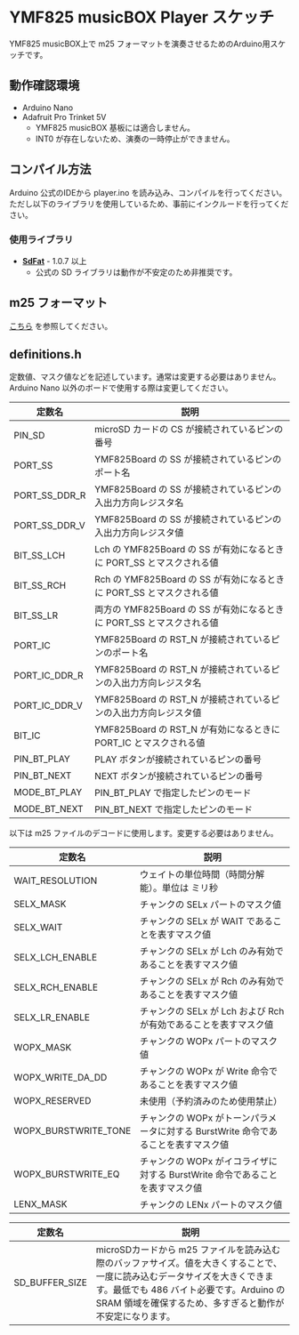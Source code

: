 YMF825 musicBOX Player スケッチ
==============================

YMF825 musicBOX上で m25 フォーマットを演奏させるためのArduino用スケッチです。

## 動作確認環境

- Arduino Nano
- Adafruit Pro Trinket 5V
  - YMF825 musicBOX 基板には適合しません。
  - INT0 が存在しないため、演奏の一時停止ができません。

## コンパイル方法

Arduino 公式のIDEから player.ino を読み込み、コンパイルを行ってください。
ただし以下のライブラリを使用しているため、事前にインクルードを行ってください。

### 使用ライブラリ

- **[SdFat](https://github.com/greiman/SdFat)** - 1.0.7 以上
  - 公式の SD ライブラリは動作が不安定のため非推奨です。

## m25 フォーマット

[こちら](format.md) を参照してください。

## definitions.h

定数値、マスク値などを記述しています。通常は変更する必要はありません。
Arduino Nano 以外のボードで使用する際は変更してください。

定数名              | 説明
--------------------|---------------------------------------------
PIN_SD              | microSD カードの CS が接続されているピンの番号
PORT_SS             | YMF825Board の SS が接続されているピンのポート名
PORT_SS_DDR_R       | YMF825Board の SS が接続されているピンの入出力方向レジスタ名
PORT_SS_DDR_V       | YMF825Board の SS が接続されているピンの入出力方向レジスタ値
BIT_SS_LCH          | Lch の YMF825Board の SS が有効になるときに PORT_SS とマスクされる値
BIT_SS_RCH          | Rch の YMF825Board の SS が有効になるときに PORT_SS とマスクされる値
BIT_SS_LR           | 両方の YMF825Board の SS が有効になるときに PORT_SS とマスクされる値
PORT_IC             | YMF825Board の RST_N が接続されているピンのポート名
PORT_IC_DDR_R       | YMF825Board の RST_N が接続されているピンの入出力方向レジスタ名
PORT_IC_DDR_V       | YMF825Board の RST_N が接続されているピンの入出力方向レジスタ値
BIT_IC              | YMF825Board の RST_N が有効になるときに PORT_IC とマスクされる値
PIN_BT_PLAY         | PLAY ボタンが接続されているピンの番号
PIN_BT_NEXT         | NEXT ボタンが接続されているピンの番号
MODE_BT_PLAY        | PIN_BT_PLAY で指定したピンのモード
MODE_BT_NEXT        | PIN_BT_NEXT で指定したピンのモード

以下は m25 ファイルのデコードに使用します。変更する必要はありません。

定数名              | 説明
--------------------|---------------------------------------------
WAIT_RESOLUTION     | ウェイトの単位時間（時間分解能）。単位は ミリ秒
SELX_MASK           | チャンクの SELx パートのマスク値
SELX_WAIT           | チャンクの SELx が WAIT であることを表すマスク値
SELX_LCH_ENABLE     | チャンクの SELx が Lch のみ有効であることを表すマスク値
SELX_RCH_ENABLE     | チャンクの SELx が Rch のみ有効であることを表すマスク値
SELX_LR_ENABLE      | チャンクの SELx が Lch および Rch が有効であることを表すマスク値
WOPX_MASK           | チャンクの WOPx パートのマスク値
WOPX_WRITE_DA_DD    | チャンクの WOPx が Write 命令であることを表すマスク値
WOPX_RESERVED       | 未使用（予約済みのため使用禁止）
WOPX_BURSTWRITE_TONE| チャンクの WOPx がトーンパラメータに対する BurstWrite 命令であることを表すマスク値
WOPX_BURSTWRITE_EQ  | チャンクの WOPx がイコライザに対する BurstWrite 命令であることを表すマスク値
LENX_MASK           | チャンクの LENx パートのマスク値

定数名              | 説明
--------------------|---------------------------------------------
SD_BUFFER_SIZE      | microSDカードから m25 ファイルを読み込む際のバッファサイズ。値を大きくすることで、一度に読み込むデータサイズを大きくできます。最低でも 486 バイト必要です。Arduino の SRAM 領域を確保するため、多すぎると動作が不安定になります。
